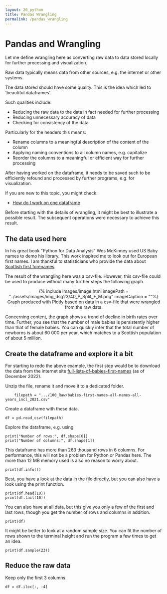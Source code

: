 ```yaml
---
layout: 20_python
title: Pandas Wrangling
permalink: /pandas_wrangling
---
```


# Pandas and Wrangling

Let me define wrangling here as converting raw data to data stored locally for further processing and visualization.

Raw data typically means data from other sources, e.g. the internet or other systems.

The data stored should have some quality. This is the idea which led to 'beautiful dataframes'. <br>

Such qualities include:
- Reducing the raw data to the data in fact needed for further processing
- Reducing unnecessary accuracy of data
- Checking for consistency of the data


Particularly for the headers this means: 
- Rename columns to a meaningful description of the content of the column
- Applying naming conventions to all column names, e.g. capitalize
- Reorder the columns to a meaningful or efficient way for further processing

After having worked on the dataframe, it needs to be saved such to be efficiently refound and processed by further programs, e.g. for visualization.

If you are new to this topic, you might check:
- [How do I work on one dataframe](pandas_how_do_I)

Before starting with the details of wrangling, it might be best to illustrate a possible result. The subsequent operations were necessary to achieve this result.

## The data used here

In his great book "Python for Data Analysis" Wes McKinney used US Baby names to demo his library. This work inspired me to look out for European first names.
I am thankful to statisticians who provide the data about [Scottish first forenames](https://www.nrscotland.gov.uk/statistics-and-data/statistics/statistics-by-theme/vital-events/names/babies-first-names).


The result of the wrangling here was a csv-file. However, this csv-file could be used to produce without many further steps the following graph.

<center>
{% include images/image.html imagePath = "../assets/images/img_dsg23/40_P_Split_F_M.png" imageCaption =  ""%}
Graph produced with Plotly based on data in a csv-file that were wrangled from the raw data.
</center>

Concerning content, the graph shows a trend of decline in birth rates over time. Further, you see that the number of male babies is persistently higher than that of female babies. You can quickly infer that the total number of newborns is about 60 000 per year, which matches to a Scottish population of about 5 million.



## Create the dataframe and explore it a bit

For starting to redo the above example, the first step would be to download the data from the internet site [full-lists-of-babies-first-names](https://www.nrscotland.gov.uk/statistics-and-data/statistics/statistics-by-theme/vital-events/names/babies-first-names/full-lists-of-babies-first-names-2020-to-2029) (as of December 2022). 

Unzip the file, rename it and move it to a dedicated folder. 

>
        filepath = ".../100_Raw/babies-first-names-all-names-all-years_incl_2021.csv"

Create a dataframe with these data.
>
    df = pd.read_csv(filepath)

Explore the dataframe, e.g. using 
> 
    print("Number of rows:", df.shape[0])
    print("Number of columns:", df.shape[1])

This dataframe has more than 263 thousand rows in 6 columns. For performance, this will not be a problem for Python or Pandas here. The more than 12 MB memory used is also no reason to worry about. 

>
    print(df.info())

Best, you have a look at the data in the file directly, but you can also have a look using the print function.

>
    print(df.head(10))
    print(df.tail(10))

You can also have at all data, but this give you only a few of the first and last rows, though you get the number of rows and columns in addition.
>
    print(df)

It might be better to look at a random sample size. You can fit the number of rows shown to the terminal height and run the program a few times to get an idea. 
>
    print(df.sample(23))



## Reduce the raw data

Keep only the first 3 columns
>
    df = df.iloc[:, :4]








